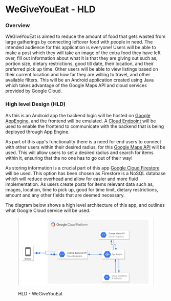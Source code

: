 # WeGiveYouEat - HLD

### Overview

WeGiveYouEat is aimed to reduce the amount of food that gets wasted from large gatherings by connecting leftover food with people in need. The intended audience for this application is everyone! Users will be able to make a post which they will take an image of the extra food they have left over, fill out information about what it is that they are giving out such as, portion size, dietary restrictions, good till date, their location, and their preferred pick up time. Other users will be able to view listings based on their current location and how far they are willing to travel, and other available filters. This will be an Android application created using Java which takes advantage of the Google Maps API and cloud services provided by Google Cloud.

### High level Design (HLD)

As this is an Android app the backend logic will be hosted on [Google AppEngine](https://cloud.google.com/appengine#section-2), and the frontend will be emulated. A [Cloud Endpoint ](https://cloud.google.com/endpoints/docs)will be used to enable the frontend to communicate with the backend that is being deployed through App Engine.

As part of this app's functionality there is a need for end users to connect with other users within their desired radius, for this [Google Maps API](https://developers.google.com/maps/documentation/android-sdk) will be used. This will allow users to set a desired radius and search for items within it, ensuring that the no one has to go out of their way!

As storing information is a crucial part of this app [Google Cloud Firestore](https://cloud.google.com/firestore#section-4) will be used. This option has been chosen as Firestore is a NoSQL database which will reduce overhead and allow for easier and more fluid implementation. As users create posts for items relevant data such as, images, location, time to pick up, good for time limit, dietary restrictions, amount and any other fields that are deemed necessary.

The diagram below shows a high level architecture of this app, and outlines what Google Cloud service will be used.&#x20;

<figure><img src=".gitbook/assets/Screen Shot 2022-09-22 at 7.46.52 PM (1).png" alt=""><figcaption><p>HLD - WeGiveYouEat</p></figcaption></figure>
